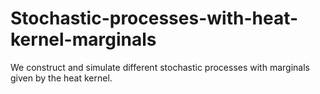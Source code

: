 # Stochastic-processes-with-heat-kernel-marginals
We construct and simulate different stochastic processes with marginals given by the heat kernel. 
